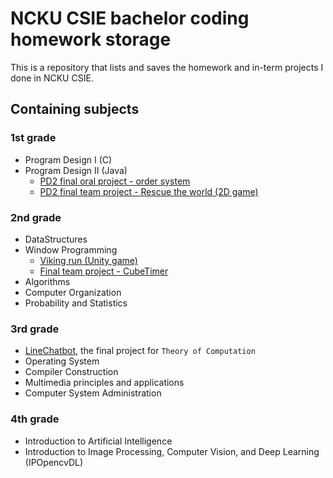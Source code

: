 # NCKU CSIE bachelor coding homework storage

This is a repository that lists and saves the homework and in-term projects I done in NCKU CSIE.

## Containing subjects

### 1st grade

* Program Design I (C)
* Program Design II (Java)
    - [PD2 final oral project - order system](https://github.com/randyuncle/PD2-Final-Oral-Project---OrderSystem)
    - [PD2 final team project - Rescue the world (2D game)](https://github.com/randyuncle/PD2-final-group-project)

### 2nd grade

* DataStructures
* Window Programming
    - [Viking run (Unity game)](https://github.com/randyuncle/F74094017_Unity_v4)
    - [Final team project - CubeTimer](https://github.com/randyuncle/Cubetimer-1)
* Algorithms
* Computer Organization
* Probability and Statistics

### 3rd grade

* [LineChatbot](https://github.com/randyuncle/LineChatbot), the final project for `Theory of Computation`
* Operating System
* Compiler Construction
* Multimedia principles and applications
* Computer System Administration

### 4th grade

* Introduction to Artificial Intelligence
* Introduction to Image Processing, Computer Vision, and Deep Learning (IPOpencvDL)
